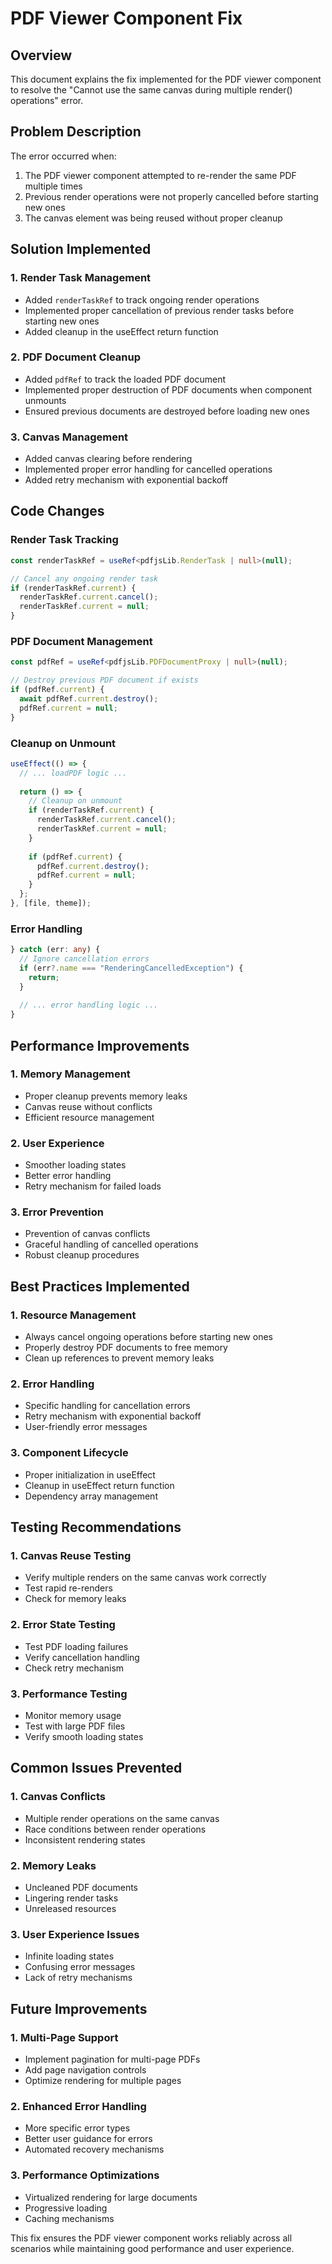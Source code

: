 # PDF Viewer Component Fix

## Overview

This document explains the fix implemented for the PDF viewer component to resolve the "Cannot use the same canvas during multiple render() operations" error.

## Problem Description

The error occurred when:
1. The PDF viewer component attempted to re-render the same PDF multiple times
2. Previous render operations were not properly cancelled before starting new ones
3. The canvas element was being reused without proper cleanup

## Solution Implemented

### 1. Render Task Management
- Added `renderTaskRef` to track ongoing render operations
- Implemented proper cancellation of previous render tasks before starting new ones
- Added cleanup in the useEffect return function

### 2. PDF Document Cleanup
- Added `pdfRef` to track the loaded PDF document
- Implemented proper destruction of PDF documents when component unmounts
- Ensured previous documents are destroyed before loading new ones

### 3. Canvas Management
- Added canvas clearing before rendering
- Implemented proper error handling for cancelled operations
- Added retry mechanism with exponential backoff

## Code Changes

### Render Task Tracking
```typescript
const renderTaskRef = useRef<pdfjsLib.RenderTask | null>(null);

// Cancel any ongoing render task
if (renderTaskRef.current) {
  renderTaskRef.current.cancel();
  renderTaskRef.current = null;
}
```

### PDF Document Management
```typescript
const pdfRef = useRef<pdfjsLib.PDFDocumentProxy | null>(null);

// Destroy previous PDF document if exists
if (pdfRef.current) {
  await pdfRef.current.destroy();
  pdfRef.current = null;
}
```

### Cleanup on Unmount
```typescript
useEffect(() => {
  // ... loadPDF logic ...
  
  return () => {
    // Cleanup on unmount
    if (renderTaskRef.current) {
      renderTaskRef.current.cancel();
      renderTaskRef.current = null;
    }
    
    if (pdfRef.current) {
      pdfRef.current.destroy();
      pdfRef.current = null;
    }
  };
}, [file, theme]);
```

### Error Handling
```typescript
} catch (err: any) {
  // Ignore cancellation errors
  if (err?.name === "RenderingCancelledException") {
    return;
  }
  
  // ... error handling logic ...
}
```

## Performance Improvements

### 1. Memory Management
- Proper cleanup prevents memory leaks
- Canvas reuse without conflicts
- Efficient resource management

### 2. User Experience
- Smoother loading states
- Better error handling
- Retry mechanism for failed loads

### 3. Error Prevention
- Prevention of canvas conflicts
- Graceful handling of cancelled operations
- Robust cleanup procedures

## Best Practices Implemented

### 1. Resource Management
- Always cancel ongoing operations before starting new ones
- Properly destroy PDF documents to free memory
- Clean up references to prevent memory leaks

### 2. Error Handling
- Specific handling for cancellation errors
- Retry mechanism with exponential backoff
- User-friendly error messages

### 3. Component Lifecycle
- Proper initialization in useEffect
- Cleanup in useEffect return function
- Dependency array management

## Testing Recommendations

### 1. Canvas Reuse Testing
- Verify multiple renders on the same canvas work correctly
- Test rapid re-renders
- Check for memory leaks

### 2. Error State Testing
- Test PDF loading failures
- Verify cancellation handling
- Check retry mechanism

### 3. Performance Testing
- Monitor memory usage
- Test with large PDF files
- Verify smooth loading states

## Common Issues Prevented

### 1. Canvas Conflicts
- Multiple render operations on the same canvas
- Race conditions between render operations
- Inconsistent rendering states

### 2. Memory Leaks
- Uncleaned PDF documents
- Lingering render tasks
- Unreleased resources

### 3. User Experience Issues
- Infinite loading states
- Confusing error messages
- Lack of retry mechanisms

## Future Improvements

### 1. Multi-Page Support
- Implement pagination for multi-page PDFs
- Add page navigation controls
- Optimize rendering for multiple pages

### 2. Enhanced Error Handling
- More specific error types
- Better user guidance for errors
- Automated recovery mechanisms

### 3. Performance Optimizations
- Virtualized rendering for large documents
- Progressive loading
- Caching mechanisms

This fix ensures the PDF viewer component works reliably across all scenarios while maintaining good performance and user experience.